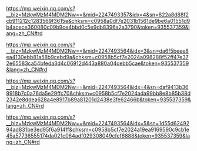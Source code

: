 https://mp.weixin.qq.com/s?__biz=MzkwMzM4MDM2Nw==&mid=2247493357&idx=4&sn=822a8d88f2cb911212c1283569f3615e&chksm=c0958a0df7e2031b1561de9be6a01551d9b4acece360080c09b9ce4bbd0c5e9db8396a2a3790&token=935537359&lang=zh_CN#rd

https://mp.weixin.qq.com/s?__biz=MzkwMzM4MDM2Nw==&mid=2247493564&idx=3&sn=da6f5beee8ea4130ebb81a58b9cebd9a&chksm=c0958b5cf7e2024a098288f52ff47e372e65583ca54bfeda3d4c06912d443a880a04cebb5cae&token=935537359&lang=zh_CN#rd

https://mp.weixin.qq.com/s?__biz=MzkwMzM4MDM2Nw==&mid=2247493564&idx=4&sn=daf9413b369918b7c0a76da5e29ffc70&chksm=c0958b5cf7e2024ada99bb8e8b85b38d2342e8ddea628a4e8917b89a81201d2438e3fe62466b&token=935537359&lang=zh_CN#rd

https://mp.weixin.qq.com/s?__biz=MzkwMzM4MDM2Nw==&mid=2247493564&idx=5&sn=1d55d6249294ad831be3ed95f6a914ff&chksm=c0958b5cf7e2024a19ea9169590c9cb1e45a57736555174da021c064adf029308049cfef6888&token=935537359&lang=zh_CN#rd
